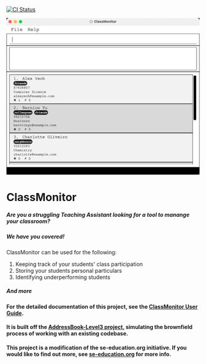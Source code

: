 [![CI Status](https://github.com/AY2324S2-CS2103T-F13-4/tp/workflows/Java%20CI/badge.svg)](https://github.com/AY2324S2-CS2103T-F13-4/tp/actions)

![Ui](docs/images/Ui_v1.3.png)

# **ClassMonitor** <br>

##### Are you a struggling Teaching Assistant looking for a tool to manange your classroom?

##### We have you covered!

ClassMonitor can be used for the following: <br>
1) Keeping track of your students' class participation
2) Storing your students personal particulars
3) Identifying underperforming students

##### _And more_

#### For the detailed documentation of this project, see the **[ClassMonitor User Guide](https://nus-cs2103-ay2324s2.github.io/tp/UserGuide.html)**.
#### It is built off the [AddressBook-Level3 project](https://github.com/nus-cs2103-AY2324S2/tp), simulating the brownfield process of working with an existing codebase.
#### This project is a modification of **the se-education.org** initiative. If you would like to find out more, see [se-education.org](https://se-education.org#https://se-education.org/#contributing) for more info.
